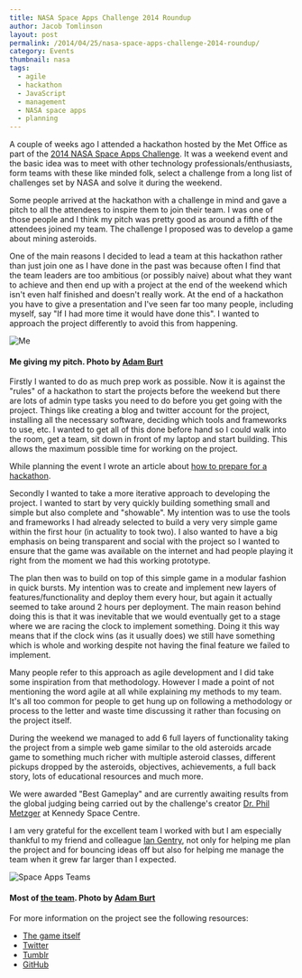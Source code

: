 ```yaml
---
title: NASA Space Apps Challenge 2014 Roundup
author: Jacob Tomlinson
layout: post
permalink: /2014/04/25/nasa-space-apps-challenge-2014-roundup/
category: Events
thumbnail: nasa
tags:
  - agile
  - hackathon
  - JavaScript
  - management
  - NASA space apps
  - planning
---
```

A couple of weeks ago I attended a hackathon hosted by the Met Office as part of the <a title="2014 NASA Space Apps Challenge Official Website" href="https://2014.spaceappschallenge.org/" target="_blank">2014 NASA Space Apps Challenge</a>. It was a weekend event and the basic idea was to meet with other technology professionals/enthusiasts, form teams with these like minded folk, select a challenge from a long list of challenges set by NASA and solve it during the weekend.

Some people arrived at the hackathon with a challenge in mind and gave a pitch to all the attendees to inspire them to join their team. I was one of those people and I think my pitch was pretty good as around a fifth of the attendees joined my team. The challenge I proposed was to develop a game about mining asteroids.

One of the main reasons I decided to lead a team at this hackathon rather than just join one as I have done in the past was because often I find that the team leaders are too ambitious (or possibly naive) about what they want to achieve and then end up with a project at the end of the weekend which isn't even half finished and doesn't really work. At the end of a hackathon you have to give a presentation and I've seen far too many people, including myself, say "If I had more time it would have done this". I wanted to approach the project differently to avoid this from happening.

![Me](http://i.imgur.com/IxB38Af.png)

#### Me giving my pitch. Photo by <a title="Adam Burt's Flickr" href="https://www.flickr.com/photos/aburt/" target="_blank">Adam Burt</a>

Firstly I wanted to do as much prep work as possible. Now it is against the "rules" of a hackathon to start the projects before the weekend but there are lots of admin type tasks you need to do before you get going with the project. Things like creating a blog and twitter account for the project, installing all the necessary software, deciding which tools and frameworks to use, etc. I wanted to get all of this done before hand so I could walk into the room, get a team, sit down in front of my laptop and start building. This allows the maximum possible time for working on the project.

While planning the event I wrote an article about <a title="How to prepare for a hackathon" href="http://www.jacobtomlinson.co.uk/2014/04/08/how-to-prepare-for-a-hackathon/" target="_blank">how to prepare for a hackathon</a>.

Secondly I wanted to take a more iterative approach to developing the project. I wanted to start by very quickly building something small and simple but also complete and "showable". My intention was to use the tools and frameworks I had already selected to build a very very simple game within the first hour (in actuality to took two). I also wanted to have a big emphasis on being transparent and social with the project so I wanted to ensure that the game was available on the internet and had people playing it right from the moment we had this working prototype.

The plan then was to build on top of this simple game in a modular fashion in quick bursts. My intention was to create and implement new layers of features/functionality and deploy them every hour, but again it actually seemed to take around 2 hours per deployment. The main reason behind doing this is that it was inevitable that we would eventually get to a stage where we are racing the clock to implement something. Doing it this way means that if the clock wins (as it usually does) we still have something which is whole and working despite not having the final feature we failed to implement.

Many people refer to this approach as agile development and I did take some inspiration from that methodology. However I made a point of not mentioning the word agile at all while explaining my methods to my team. It's all too common for people to get hung up on following a methodology or process to the letter and waste time discussing it rather than focusing on the project itself.

During the weekend we managed to add 6 full layers of functionality taking the project from a simple web game similar to the old asteroids arcade game to something much richer with multiple asteroid classes, different pickups dropped by the asteroids, objectives, achievements, a full back story, lots of educational resources and much more.

We were awarded "Best Gameplay" and are currently awaiting results from the global judging being carried out by the challenge's creator <a title="Dr. Phil Metzger's Twitter profile" href="https://twitter.com/Philtill777" target="_blank">Dr. Phil Metzger</a> at Kennedy Space Centre.

I am very grateful for the excellent team I worked with but I am especially thankful to my friend and colleague <a title="Ian Gentry's Twitter profile" href="https://twitter.com/iangentry" target="_blank">Ian Gentry</a>, not only for helping me plan the project and for bouncing ideas off but also for helping me manage the team when it grew far larger than I expected.

![Space Apps Teams](http://i.imgur.com/sMO2e2M.png)

#### Most of <a title="Asteroid Prospector Credits" href="http://jacobtomlinson.github.io/asteroid-prospector/credits.html" target="_blank">the team</a>. Photo by <a title="Adam Burt's Flickr" href="https://www.flickr.com/photos/aburt/" target="_blank">Adam Burt</a>

For more information on the project see the following resources:

*   <a title="Play Asteroid Prospector" href="http://jacobtomlinson.github.io/asteroid-prospector/" target="_blank">The game itself</a>
*   <a title="Asteroid Prospector Twitter" href="https://twitter.com/APEMining" target="_blank">Twitter</a>
*   <a title="Asteroid Prospector Tumblr" href="http://asteroidprospectorexeter.tumblr.com/" target="_blank">Tumblr</a>
*   <a title="Asteroid Prospector GitHub" href="https://github.com/jacobtomlinson/asteroid-prospector/tree/gh-pages" target="_blank">GitHub</a>
